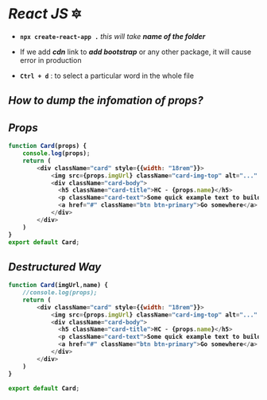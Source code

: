 # _React JS_ 🔯

- **`npx create-react-app .`**  _this will take **name of the folder**_

- If we add **_cdn_** link to **_add bootstrap_** or any other package, it will cause error in production 

- **`Ctrl + d`** : to select a particular word in the whole file

## _How to dump the infomation of props?_


## _Props_
<b>

```javascript
function Card(props) {
    console.log(props);
    return (
        <div className="card" style={{width: "18rem"}}>
            <img src={props.imgUrl} className="card-img-top" alt="..." />
            <div className="card-body">
              <h5 className="card-title">HC - {props.name}</h5>
              <p className="card-text">Some quick example text to build on the card              title and make up the bulk of the card's content.</p>
              <a href="#" className="btn btn-primary">Go somewhere</a>
            </div>
        </div>
    )
}
export default Card;
```
</b>

## _Destructured Way_
<b>

```javascript
function Card(imgUrl,name) {
    //console.log(props);
    return (
        <div className="card" style={{width: "18rem"}}>
            <img src={props.imgUrl} className="card-img-top" alt="..." />
            <div className="card-body">
              <h5 className="card-title">HC - {props.name}</h5>
              <p className="card-text">Some quick example text to build on the card title and make up the bulk of the card's content.</p>
              <a href="#" className="btn btn-primary">Go somewhere</a>
            </div>
        </div>
    )
}

export default Card;
```
</b>



